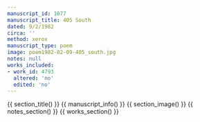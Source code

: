 ```yaml
---
manuscript_id: 1077
manuscript_title: 405 South
dated: 9/2/1982
circa: ''
method: xerox
manuscript_type: poem
image: poem1982-02-09-405_south.jpg
notes: null
works_included:
- work_id: 4793
  altered: 'no'
  edited: 'no'
---
```


{{ section_title() }}
{{ manuscript_info() }}
{{ section_image() }}
{{ notes_section() }}
{{ works_section() }}
